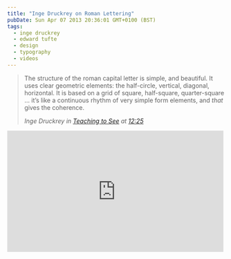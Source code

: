 ```yaml
---
title: "Inge Druckrey on Roman Lettering"
pubDate: Sun Apr 07 2013 20:36:01 GMT+0100 (BST)
tags:
  - inge druckrey
  - edward tufte
  - design
  - typography
  - videos
---
```


<blockquote>
  <p>The structure of the roman capital letter is simple, and beautiful. It uses clear geometric elements: the half-circle, vertical, diagonal, horizontal. It is based on a grid of square, half-square, quarter-square &#x2026; it&#x2019;s like a continuous rhythm of very simple form elements, and <em>that</em> gives the coherence.</p>
<cite>Inge Druckrey <span class="lower byline">in</span> <a href="http://vimeo.com/45232468">Teaching to See</a> at <a href="http://vimeo.com/45232468#t=744">12:25</a></cite>
</blockquote>

<iframe src="https://player.vimeo.com/video/45232468?title=0&amp;byline=0&amp;portrait=0&amp;color=ffffff" width="500" height="281" frameborder="0" webkitallowfullscreen="" mozallowfullscreen="" allowfullscreen></iframe>
